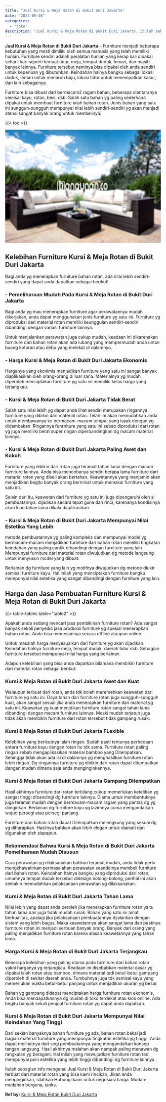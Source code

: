 ```yaml
---
title: "Jual Kursi & Meja Rotan di Bukit Duri Jakarta"
date: "2024-09-08"
categories: 
  - "toko"
description: "Jual Kursi & Meja Rotan di Bukit Duri Jakarta. Itulah sebagian info mengenai Jual Kursi & Meja Rotan di Bukit Duri Jakarta terbuat dari material rotan yang b..."
---
```


**Jual Kursi & Meja Rotan di Bukit Duri Jakarta** – Furniture menjadi beberapa kebutuhan yang mesti dimiliki oleh semua manusia yang telah memiliki hunian. Furniture sendiri adalah peralatan hunian yang kerap kali dipakai sehari-hari seperti tempat tidur, meja, tempat duduk, lemari, dan masih banyak lainnya. Furniture tersebut nantinya bisa dipakai oleh anda sendiri untuk keperluan yg dibutuhkan. Keindahan halnya bangku sebagai lokasi duduk, lemari untuk menaruh baju, lokasi tidur untuk menempatkan kasur, dan lain sebagainya.

Furniture bisa dibuat dari bermacam2 ragam bahan, beberapa diantaranya semisal kayu, rotan, besi, dsb. Salah satu bahan yg paling sederhana dipakai untuk membuat furniture ialah bahan rotan. Jenis bahan yang satu ini sungguh-sungguh mempunyai nilai lebih sendiri-sendiri yg akan menjadi atensi sangat banyak orang untuk membelinya.

{{< toc >}}

![Jual Kursi & Meja Rotan di Bukit Duri Jakarta](/images/kursi-meja-rotan-murah48.png)

## Kelebihan Furniture Kursi & Meja Rotan di Bukit Duri Jakarta

Bagi anda yg menerapkan furniture bahan rotan, ada nilai lebih sendiri-sendiri yang dapat anda dapatkan sebagai berikut!

### \- Pemeliharaan Mudah Pada Kursi & Meja Rotan di Bukit Duri Jakarta

Bagi anda yg mau menerapkan furniture agar perawatannya mudah dikerjakan, anda dapat menggunakan jenis furniture yg satu ini. Furniture yg diproduksi dari material rotan memiliki keunggulan sendiri-sendiri dibandingi dengan variasi furniture lainnya.

Untuk menjalankan perawatan juga cukup mudah, keadaan ini dikarenakan furniture dari bahan rotan akan ada lubang yang mempermudah anda untuk buang kotoran atau debu yang melekat di dalamnya.

### \- Harga Kursi & Meja Rotan di Bukit Duri Jakarta Ekonomis

Harganya yang ekonimis menjadikan furniture yang satu ini sangat banyak diaplikasikan oleh orang-orang di luar sana. Materialnya yg mudah diperoleh menciptakan furniture yg satu ini memiliki kelas harga yang terjangkau.

### \- Kursi & Meja Rotan di Bukit Duri Jakarta Tidak Berat

Salah satu nilai lebih yg dapat anda lihat sendiri merupakan ringannya furniture yang dibikin dari material rotan. Telah ini akan memudahkan anda untuk membawanya ke bermacam-macam tempat yang layak dengan yg didambakan. Ringannya funrniture yang satu ini sebab diproduksi dari rotan yg juga memiliki berat super ringan diperbandingkan dg macam material lainnya.

### \- Kursi & Meja Rotan di Bukit Duri Jakarta Paling Awet dan Kokoh

Furniture yang dibikin dari rotan juga teramat tahan lama dengan macam furniture lainnya. Anda bisa mencobanya sendiri berapa lama furniture dari material rotan yang dibeli akan bertahan. Keawetannya yang menjamin akan menjadikan begitu banyak orang berminat untuk memakai furniture yang satu ini.

Selain dari itu, keawetan dari furniture yg satu ini juga dipengaruhi oleh si pembuatannya. dijadikan secara tepat guna dan rinci, karenanya kondisinya akan kian tahan lama dikala diaplikasikan.

### \- Kursi & Meja Rotan di Bukit Duri Jakarta Mempunyai Nilai Estetika Yang Lebih

metode pembuatannya yg paling kompleks dan mempunyai model yg bermacam-macam menjadikan furniture dari bahan rotan memiliki tingkatan keindahan yang paling cantik dibandingi dengan furniture yang lain. Mempunyai furniture dari material rotan diwujudkan dg metode langsung untuk menyusun model yang dibuat.

Berlainan dg furniture yang lain yg motifnya diwujudkan dg metode diukir semisal furniture kayu. Hal inilah yang menciptakan furniture bangku mempunyai nilai estetika yang sangat dibandingi dengan furniture yang lain.

## Harga dan Jasa Pembuatan Furniture Kursi & Meja Rotan di Bukit Duri Jakarta

{{< table-tables table="table2" >}}

Apakah anda sedang mencari jasa pembikinan furniture rotan? Ada sangat banyak sekali penyedia jasa produksi furniture yg spesial menerapkan bahan rotan. Anda bisa memesannya secara offline ataupun online.

Untuk masalah harga menyesuaikan dari furniture yg akan dijadikan. Keindahan halnya furniture meja, tempat duduk, daerah tidur dsb. Sebagian furniture tersebut mempunyai nilai harga yang berlainan.

Adapun kelebihan yang bisa anda dapatkan bilamana membikin furniture dari material rotan sebagai berikut:

### Kursi & Meja Rotan di Bukit Duri Jakarta Awet dan Kuat

Walaupun terbuat dari rotan, anda tdk boleh meremehkan keawetan dari furniture yg satu ini. Daya tahan dari furniture rotan juga sungguh-sungguh kuat, akan sangat sesuai jika anda menerapkan furniture dari material yg satu ini. Keawetan yg kuat menjdikan furniture rotan sangat tahan lama dibandingi dengan macam furniture lainnya. Meski mudah terjatuh juga tidak akan membikin furniture dari rotan tersebut tidak gampang rusak.

### Kursi & Meja Rotan di Bukit Duri Jakarta FLexible

Kelebihan yang berikutnya ialah ringan. Sudah pasti tentunya perbedaan antara furniture kayu dengan rotan itu tdk sama. Furniture rotan paling ringan sebab mengaplikasikan material bamboo yang Ditempatkan. Sehingga tidak akan ada isi di dalamnya yg menghasilkan furniture rotan lebih ringan. Dg ringannya furniture yg dibikin dari rotan dapat ditempatkan dengan mudah dimana saja anda menginginkannya.

### Kursi & Meja Rotan di Bukit Duri Jakarta Gampang Ditempatkan

Hasil akhirnya furniture dari rotan terbilang cukup memerlukan ketelitian yg sangat tinggi dibandingi dg furniture lainnya. Diama untuk membentuknya juga teramat mudah dengan bermacam-macam ragam yang pantas dg yg diinginkan. Berlainan dg furniture kayu yg lazimnya cuma mengandalkan wujud persegi atau persegi panjang.

Furniture dari bahan rotan dapat Ditempatkan melengkung yang sesuai dg yg diharapkan. Hasilnya bahkan akan lebih elegan untuk diamati dan digunakan oleh siapapun.

### Rekomendasi Bahwa Kursi & Meja Rotan di Bukit Duri Jakarta Pemeliharaan Mudah Disusun

Cara perawatan yg dilaksanakan bahkan teramat mudah, anda tidak perlu mengkhawatirkan permasalahan perawatan seandainya membeli furniture dari bahan rotan. Keindahan halnya bangku yang diproduksi dari rotan, umumnya tempat duduk tersebut didesign bolong-bolong, perihal ini akan semakin memudahkan pelaksanaan perawatan yg dilaksanakan.

### Kursi & Meja Rotan di Bukit Duri Jakarta Tahan Lama

Nilai lebih yang dapat anda peroleh jika menerapkan furniture rotan yaitu tahan lama dan juga tidak mudah rusak. Bahan yang satu ini amat berkualitas, apalagi jika pelaksanaan pembuatannya dijalankan dengan sistem yang lebih bagus. Maka keawetannya akan sangat lama dan pastinya furniture rotan ini menjadi serbuan banyak orang. Banyak dari orang yang paling menjadikan furniture rotan karena alasan keawetannya yang tahan lama.

### Harga Kursi & Meja Rotan di Bukit Duri Jakarta Terjangkau

Beberapa kelebihan yang paling utama pada furniture dari bahan rotan yakni harganya yg terjangkau. Keadaan ini disebabkan material dasar yg dipakai ialah rotan atau bamboo, dimana material tadi betul-betul gampang diperoleh di sekitar daerah anda. Tumbuhnya juga tdk semisal kayu yang memerlukan waktu betul-betul panjang untuk menjadikan ukuran yg besar.

Bahan yg gampang didapat menciptakan harga furniture rotan ekonomis. Anda bisa mendapatkannya dg mudah di toko terdekat atau kios online. Ada begitu banyak sekali penjual furniture rotan yg dapat anda dapatkan.

### Kursi & Meja Rotan di Bukit Duri Jakarta Mempunyai Nilai Keindahan Yang Tinggi

Dari sekian banyaknya bahan furniture yg ada, bahan rotan bakal jadi bagian material furniture yang mempunyai tingkatan estetika yg tinggi. Anda dapat melihatnya dari segi pembuatannya yang mengandalkan konsep tangan langsung. Hasil akhirnya malahan akan nampak paling menawan dg rangkaian yg beragam. Hal inilah yang mewujudkan furniture rotan tadi mempunyai poin estetika yang lebih tinggi dibandingi dg furniture lainnya.

Itulah sebagian info mengenai Jual Kursi & Meja Rotan di Bukit Duri Jakarta terbuat dari material rotan yang bisa kami rincikan, Jikan anda menginginkan, silahkan Hubungi kami untuk negosiasi harga. Mudah-mudahan berguna, tanks.

**Ref by:** [Kursi & Meja Rotan Bukit Duri Jakarta](https://id.wikipedia.org/wiki/Kursi)
